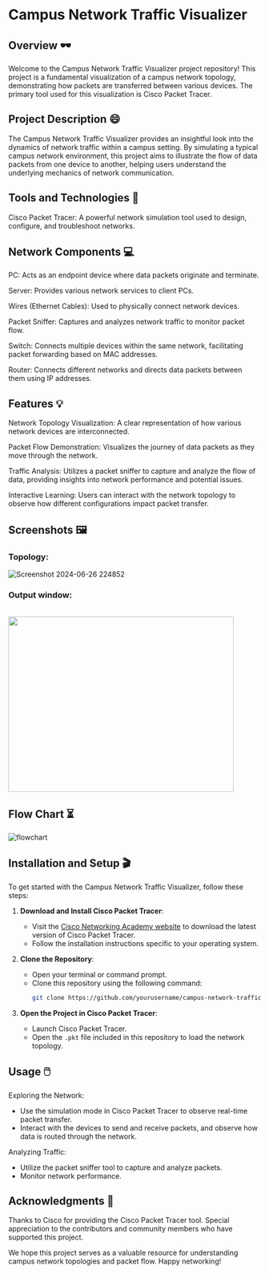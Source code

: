 # Campus Network Traffic Visualizer
## Overview 🕶️
Welcome to the Campus Network Traffic Visualizer project repository! This project is a fundamental visualization of a campus network topology, demonstrating how packets are transferred between various devices. The primary tool used for this visualization is Cisco Packet Tracer.

## Project Description 😄
The Campus Network Traffic Visualizer provides an insightful look into the dynamics of network traffic within a campus setting. By simulating a typical campus network environment, this project aims to illustrate the flow of data packets from one device to another, helping users understand the underlying mechanics of network communication.

## Tools and Technologies 📢
Cisco Packet Tracer: A powerful network simulation tool used to design, configure, and troubleshoot networks.
## Network Components 💻
PC: Acts as an endpoint device where data packets originate and terminate.

Server: Provides various network services to client PCs.

Wires (Ethernet Cables): Used to physically connect network devices.

Packet Sniffer: Captures and analyzes network traffic to monitor packet flow.

Switch: Connects multiple devices within the same network, facilitating packet forwarding based on MAC addresses.

Router: Connects different networks and directs data packets between them using IP addresses.
## Features 💡
Network Topology Visualization: A clear representation of how various network devices are interconnected.

Packet Flow Demonstration: Visualizes the journey of data packets as they move through the network.

Traffic Analysis: Utilizes a packet sniffer to capture and analyze the flow of data, providing insights into network performance and potential issues.

Interactive Learning: Users can interact with the network topology to observe how different configurations impact packet transfer.

## Screenshots 🖼️
### Topology:
![Screenshot 2024-06-26 224852](https://github.com/Pawanraj2004/Campus-Network-Traffic-Visualization-Project/assets/119615554/56f468e7-8b09-4475-ac1a-c77c3f34209a)

### Output window:
<br><img src="https://github.com/Pawanraj2004/Campus-Network-Traffic-Visualization-Project/assets/119615554/7d3eb70a-5828-4cdf-8d66-60f24d5e2f4b.png" width="450px" height="350">


## Flow Chart ⏳
![flowchart](https://github.com/Pawanraj2004/Campus-Network-Traffic-Visualization-Project/assets/119615554/6f1a40ea-041d-4412-8cfe-824dff1a21ca)



## Installation and Setup 🎬
To get started with the Campus Network Traffic Visualizer, follow these steps:

1. **Download and Install Cisco Packet Tracer**: 
   - Visit the [Cisco Networking Academy website](https://www.netacad.com/courses/packet-tracer) to download the latest version of Cisco Packet Tracer.
   - Follow the installation instructions specific to your operating system.

2. **Clone the Repository**:
   - Open your terminal or command prompt.
   - Clone this repository using the following command:
     ```bash
     git clone https://github.com/yourusername/campus-network-traffic-visualizer.git
     ```

3. **Open the Project in Cisco Packet Tracer**:
   - Launch Cisco Packet Tracer.
   - Open the `.pkt` file included in this repository to load the network topology.

## Usage 🖱️

Exploring the Network:
- Use the simulation mode in Cisco Packet Tracer to observe real-time packet transfer.
- Interact with the devices to send and receive packets, and observe how data is routed through the network.

Analyzing Traffic:
- Utilize the packet sniffer tool to capture and analyze packets.
- Monitor network performance.

## Acknowledgments 🧾
Thanks to Cisco for providing the Cisco Packet Tracer tool.
Special appreciation to the contributors and community members who have supported this project.

We hope this project serves as a valuable resource for understanding campus network topologies and packet flow. Happy networking!
